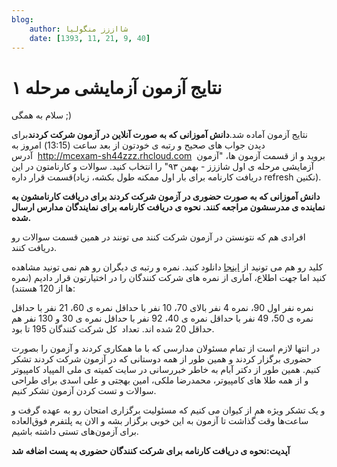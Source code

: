 ```yaml
---
blog:
    author: شااززز منگولیا
    date: [1393, 11, 21, 9, 40]
---
```

# نتایج آزمون آزمایشی مرحله ۱

<div class="cnt">
سلام به همگی ;)<p></p>
<p>نتایج آزمون آماده شد.<strong>دانش آموزانی که به صورت آنلاین در آزمون شرکت کردند</strong>برای دیدن جواب های صحیح و رتبه ی خودتون از بعد ساعت (13:15) امروز به آدرس  <a href="http://mcexam-sh44zzz.rhcloud.com/">http://mcexam-sh44zzz.rhcloud.com</a>  بروید و از قسمت آزمون ها، "آزمون آزمایشی مرحله ی اول شاززز - بهمن ۹۳" را انتخاب کنید. سوالات و کارنامتون در این قسمت قرار داره(دریافت کارنامه برای بار اول ممکنه طول بکشه، زیاد refresh نکنین). </p>
<p><strong>دانش آموزانی که به صورت حضوری در آزمون شرکت کردند برای دریافت کارنامشون به نماینده ی مدرسشون مراجعه کنند. نحوه ی دریافت کارنامه برای نمایندگان مدارس ارسال شده.</strong></p>
<p>افرادی هم که نتونستن در آزمون شرکت کنند می تونند در همین قسمت سوالات رو دریافت کنند.</p>
<p>کلید رو هم می تونید از <a href="http://l2l.ir/54X" target="_blank">اینجا</a> دانلود کنید. نمره و رتبه ی دیگران رو هم نمی تونید مشاهده کنید اما جهت اطلاع، آماری از نمره های شرکت کنندگان را در اختیارتون قرار دادیم (نمره ها از 120 هستند):</p>
<p>نمره نفر اول 90، نمره 4 نفر بالای 70، 10 نفر با حداقل نمره ی 60، 21 نفر با حداقل نمره ی 50، 49 نفر با حداقل نمره ی 40، 92 نفر با حداقل نمره ی 30 و 130 نفر هم حداقل 20 شده اند. تعداد  کل شرکت کنندگان 195 تا بود.</p>
<p>در انتها لازم است از تمام مسئولان مدارسی که با ما همکاری کردند و آزمون را بصورت حضوری برگزار کردند و همین طور از همه دوستانی که در آزمون شرکت کردند تشکر کنیم. همین طور از دکتر آبام به خاطر خبررسانی در سایت کمیته ی ملی المپیاد کامپیوتر و از همه طلا های کامپیوتر، محمدرضا ملکی، امین بهجتی و علی اسدی برای طراحی سوالات و تست کردن آزمون تشکر کنیم.</p>
<p>و یک تشکر ویژه هم از کیوان می کنیم که مسئولیت برگزاری امتحان رو به عهده گرفت و ساعت‌ها وقت گذاشت تا آزمون به‌ این خوبی برگزار بشه و الان یه پلتفرم فوق‌العاده برای آزمون‌های تستی داشته باشیم.</p>
<p><strong>آپدیت:نحوه ی دریافت کارنامه برای شرکت کنندگان حضوری به پست اضافه شد</strong></p>
</div>
